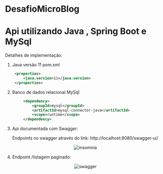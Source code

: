 # DesafioMicroBlog


# Api utilizando Java , Spring Boot e  MySql

Detalhes de implementação:

1. Java versão 11 pom.xml

   ```xml
   	<properties>
   		<java.version>11</java.version>
   	</properties>
   ```

2. Banco de dados relacional MySql

   ```XML
   		<dependency>
   			<groupId>mysql</groupId>
   			<artifactId>mysql-connector-java</artifactId>
   			<scope>runtime</scope>
   		</dependency>
   ```

3. Api documentada com Swagger:

   Endpoints no swagger através do link: http://localhost:8080/swagger-ui/

   <div align="center"><img src="https://media.discordapp.net/attachments/900415954234773506/933084634416287804/Captura_de_tela_de_2022-01-18_16-44-45.png?width=1179&height=663" title="insomnia" /></div>

4. Endpoint /listagem paginado:

   <div align="center"><img src="https://media.discordapp.net/attachments/900415954234773506/933541031096504370/capturadetela.png?width=1212&height=663" title="swagger" /></div>
